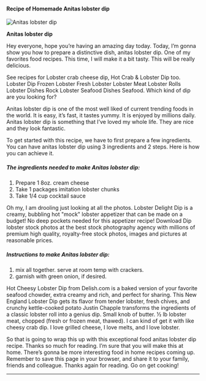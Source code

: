             

#### Recipe of Homemade Anitas lobster dip

![Anitas lobster dip](https://img-global.cpcdn.com/recipes/4919690983899136/751x532cq70/anitas-lobster-dip-recipe-main-photo.jpg)

**Anitas lobster dip**

Hey everyone, hope you’re having an amazing day today. Today, I’m gonna show you how to prepare a distinctive dish, anitas lobster dip. One of my favorites food recipes. This time, I will make it a bit tasty. This will be really delicious.

See recipes for Lobster crab cheese dip, Hot Crab & Lobster Dip too. Lobster Dip Frozen Lobster Fresh Lobster Lobster Meat Lobster Rolls Lobster Dishes Rock Lobster Seafood Dishes Seafood. Which kind of dip are you looking for?

Anitas lobster dip is one of the most well liked of current trending foods in the world. It is easy, it’s fast, it tastes yummy. It is enjoyed by millions daily. Anitas lobster dip is something that I’ve loved my whole life. They are nice and they look fantastic.

To get started with this recipe, we have to first prepare a few ingredients. You can have anitas lobster dip using 3 ingredients and 2 steps. Here is how you can achieve it.

##### The ingredients needed to make Anitas lobster dip:

1.  Prepare 1 8oz. cream cheese
2.  Take 1 packages imitation lobster chunks
3.  Take 1/4 cup cocktail sauce

Oh my, I am drooling just looking at all the photos. Lobster Delight Dip is a creamy, bubbling hot "mock" lobster appetizer that can be made on a budget! No deep pockets needed for this appetizer recipe! Download Dip lobster stock photos at the best stock photography agency with millions of premium high quality, royalty-free stock photos, images and pictures at reasonable prices.

##### Instructions to make Anitas lobster dip:

1.  mix all together. serve at room temp with crackers.
2.  garnish with green onion, if desired.

Hot Cheesy Lobster Dip from Delish.com is a baked version of your favorite seafood chowder, extra creamy and rich, and perfect for sharing. This New England Lobster Dip gets its flavor from tender lobster, fresh chives, and crunchy kettle-cooked potato Justin Chapple transforms the ingredients of a classic lobster roll into a genius dip. Small knob of butter. ½ lb lobster meat, chopped (fresh or frozen meat, thawed). I can kind of get it with like cheesy crab dip. I love grilled cheese, I love melts, and I love lobster.

So that is going to wrap this up with this exceptional food anitas lobster dip recipe. Thanks so much for reading. I’m sure that you will make this at home. There’s gonna be more interesting food in home recipes coming up. Remember to save this page in your browser, and share it to your family, friends and colleague. Thanks again for reading. Go on get cooking!

* * *